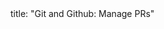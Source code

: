 <frontmatter>
title: "Git and Github: Manage PRs"
</frontmatter>

<include src="index-body.md" boilerplate />
